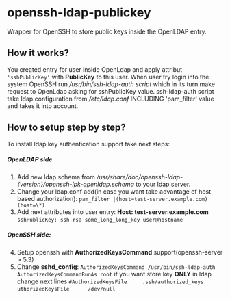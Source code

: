 openssh-ldap-publickey
======================

Wrapper for OpenSSH to store public keys inside the OpenLDAP entry.

## How it works? 

You created entry for user inside OpenLdap and apply attribut `'sshPublicKey'` with **PublicKey** to this user. 
When user try login into the system OpenSSH run */usr/bin/ssh-ldap-auth script* which in its turn make request to OpenLdap asking for sshPublicKey value.
ssh-ldap-auth script take ldap configuration from */etc/ldap.conf* INCLUDING 'pam_filter' value and takes it into account.

## How to setup step by step? 

To install ldap key authentication support take next steps:
##### OpenLDAP side

1. Add new ldap schema from */usr/share/doc/openssh-ldap-{version}/openssh-lpk-openldap.schema* to your ldap server.
2. Change your ldap.conf add(in case you want take advantage of host based authorization):
`pam_filter |(host=test-server.example.com)(host=\*)`
3. Add next attributes into user entry:
**Host: test-server.example.com**
`sshPublicKey: ssh-rsa some_long_long_key user@hostname`

##### OpenSSH side:
4. Setup openssh with **AuthorizedKeysCommand** support(openssh-server > 5.3)
5. Change **sshd_config**:
`AuthorizedKeysCommand /usr/bin/ssh-ldap-auth`
`AuthorizedKeysCommandRunAs root`
if you want store key **ONLY** in ldap change next lines
`#AuthorizedKeysFile     .ssh/authorized_keys`
`uthorizedKeysFile      /dev/null`